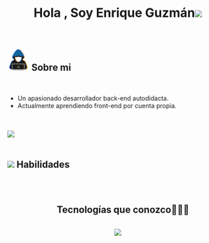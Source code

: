 
<h1 align="center"><b>Hola , Soy Enrique Guzmán</b><img src="https://media.giphy.com/media/hvRJCLFzcasrR4ia7z/giphy.gif" width="35"></h1>

<br>

## <picture><img src = "https://github.com/0xAbdulKhalid/0xAbdulKhalid/raw/main/assets/mdImages/about_me.gif" width = 50px></picture> **Sobre mi**
<br>

- Un apasionado desarrollador back-end autodidacta.
- Actualmente aprendiendo front-end por cuenta propia.

<br><br>
<img src="https://user-images.githubusercontent.com/73097560/115834477-dbab4500-a447-11eb-908a-139a6edaec5c.gif"><br><br>

## <img src="https://media2.giphy.com/media/QssGEmpkyEOhBCb7e1/giphy.gif?cid=ecf05e47a0n3gi1bfqntqmob8g9aid1oyj2wr3ds3mg700bl&rid=giphy.gif" width ="25"><b> Habilidades </b>
<br>


<!--h1 without bottom border-->
<div id="user-content-toc">
<ul align="center">
  <summary>
    <h2 style="display: inline-block">Tecnologías que conozco👨🏻‍💻</h2>
  </summary>
</ul>
</div>
<!--tech stack icons-->
<p align="center">
<a href="https://skillicons.dev">
 <img src="https://skillicons.dev/icons?i=git,aws,bootstrap,c,cpp,css,discord,docker,express,github,html,js,linux,md,materialui,mongodb,mysql,nextjs,nodejs,php,mysql,postman,react,redux,tailwind,ts,vscode&perline=14" />
</a>
</p>

